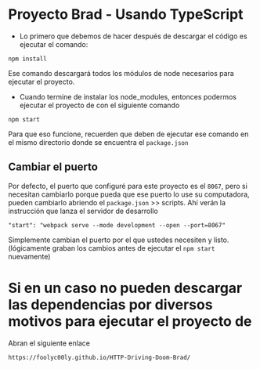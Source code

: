 # Proyecto Brad - Usando TypeScript

* Lo primero que debemos de hacer después de descargar el código es ejecutar el comando:

```
npm install
```
Ese comando descargará todos los módulos de node necesarios para ejecutar el proyecto.


* Cuando termine de instalar los node_modules, entonces podermos ejecutar el proyecto de con el siguiente comando

```
npm start
```
Para que eso funcione, recuerden que deben de ejecutar ese comando en el mismo directorio donde se encuentra el ```package.json```

## Cambiar el puerto
Por defecto, el puerto que configuré para este proyecto es el ```8067```, pero si necesitan cambiarlo porque pueda que ese puerto lo use su computadora, pueden cambiarlo abriendo el ```package.json``` >> scripts. Ahí verán la instrucción que lanza el servidor de desarrollo

```
"start": "webpack serve --mode development --open --port=8067"
```

Simplemente cambian el puerto por el que ustedes necesiten y listo. (lógicamente graban los cambios antes de ejecutar el ```npm start``` nuevamente)


# Si en un caso no pueden descargar las dependencias por diversos motivos para ejecutar el proyecto de
 Abran el siguiente enlace
```
https://foolyc00ly.github.io/HTTP-Driving-Doom-Brad/
```